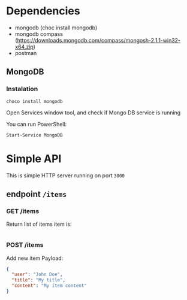 # Dependencies
- mongodb  (choc install mongodb)
- mongodb compass (https://downloads.mongodb.com/compass/mongosh-2.1.1-win32-x64.zip)
- postman 

## MongoDB
### Instalation
`choco install mongodb`

Open Services window tool, and check if Mongo DB service is running

You can run PowerShell:

`Start-Service MongoDB`


# Simple API
This is simple HTTP server running on port `3000`

## endpoint `/items`
### GET /items
Return list of items
item is:
```json

```
### POST /items
Add new item
Payload:

```json
{
  "user": "John Doe",
  "title": "My title",
  "content": "My item content"
}
```
